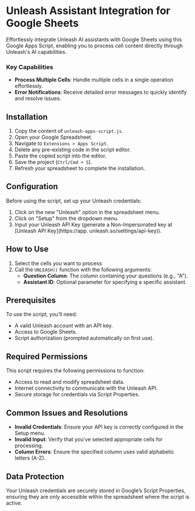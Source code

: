 # Unleash Assistant Integration for Google Sheets

Effortlessly integrate Unleash AI assistants with Google Sheets using this Google Apps Script, enabling you to process cell content directly through Unleash's AI capabilities.

### Key Capabilities

- **Process Multiple Cells**: Handle multiple cells in a single operation effortlessly.
- **Error Notifications**: Receive detailed error messages to quickly identify and resolve issues.

## Installation

1. Copy the content of `unleash-apps-script.js`.
2. Open your Google Spreadsheet.
3. Navigate to `Extensions > Apps Script`.
4. Delete any pre-existing code in the script editor.
5. Paste the copied script into the editor.
6. Save the project (`Ctrl/Cmd + S`).
7. Refresh your spreadsheet to complete the installation.

## Configuration

Before using the script, set up your Unleash credentials:

1. Click on the new "Unleash" option in the spreadsheet menu.
2. Click on "Setup" from the dropdown menu.
3. Input your Unleash API Key (generate a Non-Impersonated key at [Unleash API Key](https://app. 
   unleash.so/settings/api-key)).

## How to Use

1. Select the cells you want to process
2. Call the `UNLEASH()` function with the following arguments:
   - **Question Column**: The column containing your questions (e.g., "A").
   - **Assistant ID**: Optional parameter for specifying a specific assistant.

## Prerequisites

To use the script, you’ll need:

- A valid Unleash account with an API key.
- Access to Google Sheets.
- Script authorization (prompted automatically on first use).

## Required Permissions

This script requires the following permissions to function:

- Access to read and modify spreadsheet data.
- Internet connectivity to communicate with the Unleash API.
- Secure storage for credentials via Script Properties.

## Common Issues and Resolutions

- **Invalid Credentials**: Ensure your API key is  correctly configured in the Setup menu.
- **Invalid Input**: Verify that you’ve selected appropriate cells for processing.
- **Column Errors**: Ensure the specified column uses valid alphabetic letters (A-Z).

## Data Protection

Your Unleash credentials are securely stored in Google’s Script Properties, ensuring they are only accessible within the spreadsheet where the script is active.
